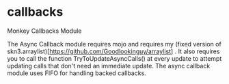 callbacks
=========

Monkey Callbacks Module

The Async Callback module requires mojo and requires my (fixed version of skn3.arraylist)[https://github.com/Goodlookinguy/arraylist] . It also requires you to call the function TryToUpdateAsyncCalls() at every update to attempt updating calls that don't need an immediate update. The async callback module uses FIFO for handling backed callbacks.
